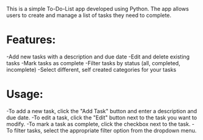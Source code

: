 This is a simple To-Do-List app developed using Python. 
The app allows users to create and manage a list of tasks they need to complete.


# Features:

-Add new tasks with a description and due date
-Edit and delete existing tasks
-Mark tasks as complete
-Filter tasks by status (all, completed, incomplete)
-Select different, self created categories for your tasks


# Usage:

-To add a new task, click the "Add Task" button and enter a description and due date.
-To edit a task, click the "Edit" button next to the task you want to modify.
-To mark a task as complete, click the checkbox next to the task.
-To filter tasks, select the appropriate filter option from the dropdown menu.
